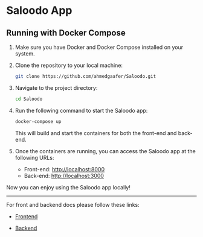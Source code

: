 # Saloodo App

## Running with Docker Compose

1. Make sure you have Docker and Docker Compose installed on your system.

2. Clone the repository to your local machine:

    ```bash
    git clone https://github.com/ahmedgaafer/Saloodo.git
    ```

3. Navigate to the project directory:

    ```bash
    cd Saloodo
    ```


4. Run the following command to start the Saloodo app:

    ```bash
    docker-compose up
    ```

   This will build and start the containers for both the front-end and back-end.

5. Once the containers are running, you can access the Saloodo app at the following URLs:

   - Front-end: [http://localhost:8000](http://localhost:8000)
   - Back-end: [http://localhost:3000](http://localhost:3000)

Now you can enjoy using the Saloodo app locally!

---

For front and backend docs please follow these links:

* [Frontend](Frontend/README.md)

* [Backend](Backend/README.MD)


